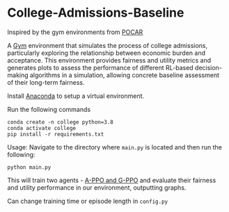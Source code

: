 # College-Admissions-Baseline

Inspired by the gym environments from [POCAR](https://github.com/ericyangyu/pocar)

A [Gym](https://github.com/openai/gym) environment that simulates the process of college admissions, particularly exploring the relationship between economic burden and acceptance. This environment provides fairness and utility metrics and generates plots to assess the performance of different RL-based decision-making algorithms in a simulation, allowing concrete baseline assessment of their long-term fairness.

Install [Anaconda](https://docs.anaconda.com/anaconda/install/) to setup a virtual environment.

Run the following commands
```
conda create -n college python=3.8
conda activate college
pip install -r requirements.txt
```

Usage:
Navigate to the directory where `main.py` is located and then run the following:

```
python main.py
```

This will train two agents - [A-PPO and G-PPO](https://github.com/ericyangyu/pocar) and evaluate their fairness and utility performance in our environment, outputting graphs.

Can change training time or episode length in `config.py`
